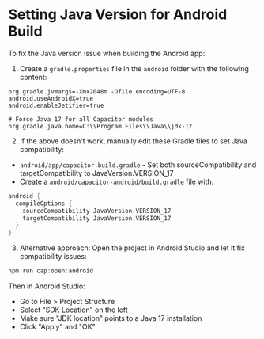# Setting Java Version for Android Build

To fix the Java version issue when building the Android app:

1. Create a `gradle.properties` file in the `android` folder with the following content:

```
org.gradle.jvmargs=-Xmx2048m -Dfile.encoding=UTF-8
android.useAndroidX=true
android.enableJetifier=true

# Force Java 17 for all Capacitor modules
org.gradle.java.home=C:\\Program Files\\Java\\jdk-17
```

2. If the above doesn't work, manually edit these Gradle files to set Java compatibility:

- `android/app/capacitor.build.gradle` - Set both sourceCompatibility and targetCompatibility to JavaVersion.VERSION_17
- Create a `android/capacitor-android/build.gradle` file with:

```gradle
android {
  compileOptions {
    sourceCompatibility JavaVersion.VERSION_17
    targetCompatibility JavaVersion.VERSION_17
  }
}
```

3. Alternative approach: Open the project in Android Studio and let it fix compatibility issues:

```powershell
npm run cap:open:android
```

Then in Android Studio:
- Go to File > Project Structure
- Select "SDK Location" on the left
- Make sure "JDK location" points to a Java 17 installation
- Click "Apply" and "OK"
